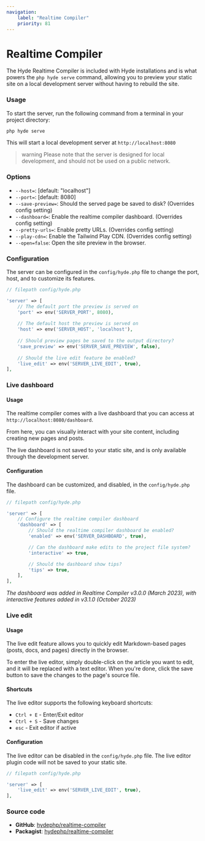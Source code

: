 ```yaml
---
navigation:
    label: "Realtime Compiler"
    priority: 81
---
```


# Realtime Compiler

The Hyde Realtime Compiler is included with Hyde installations and is what powers the `php hyde serve` command,
allowing you to preview your static site on a local development server without having to rebuild the site.

### Usage

To start the server, run the following command from a terminal in your project directory:

```bash
php hyde serve
```

This will start a local development server at `http://localhost:8080`

>warning Please note that the server is designed for local development, and should not be used on a public network.

### Options

- `--host=`: <comment>[default: "localhost"]</comment>
- `--port=`: <comment>[default: 8080]</comment>
- `--save-preview=`: Should the served page be saved to disk? (Overrides config setting)
- `--dashboard=`: Enable the realtime compiler dashboard. (Overrides config setting)
- `--pretty-urls=`: Enable pretty URLs. (Overrides config setting)
- `--play-cdn=`: Enable the Tailwind Play CDN. (Overrides config setting)
- `--open=false`: Open the site preview in the browser.

### Configuration

The server can be configured in the `config/hyde.php` file to change the port, host, and to customize its features.

```php
// filepath config/hyde.php

'server' => [
    // The default port the preview is served on
    'port' => env('SERVER_PORT', 8080),
    
    // The default host the preview is served on
    'host' => env('SERVER_HOST', 'localhost'),
    
    // Should preview pages be saved to the output directory?
    'save_preview' => env('SERVER_SAVE_PREVIEW', false),
    
    // Should the live edit feature be enabled?
    'live_edit' => env('SERVER_LIVE_EDIT', true),
],
```

### Live dashboard

#### Usage

The realtime compiler comes with a live dashboard that you can access at `http://localhost:8080/dashboard`.

From here, you can visually interact with your site content, including creating new pages and posts.

The live dashboard is not saved to your static site, and is only available through the development server.

#### Configuration

The dashboard can be customized, and disabled, in the `config/hyde.php` file.

```php
// filepath config/hyde.php

'server' => [
    // Configure the realtime compiler dashboard
    'dashboard' => [
        // Should the realtime compiler dashboard be enabled?
        'enabled' => env('SERVER_DASHBOARD', true),

        // Can the dashboard make edits to the project file system?
        'interactive' => true,

        // Should the dashboard show tips?
        'tips' => true,
    ],
],
```

_The dashboard was added in Realtime Compiler v3.0.0 (March 2023), with interactive features added in v3.1.0 (October 2023)_

### Live edit

#### Usage

The live edit feature allows you to quickly edit Markdown-based pages (posts, docs, and pages) directly in the browser.

To enter the live editor, simply double-click on the article you want to edit, and it will be replaced with a text editor.
When you're done, click the save button to save the changes to the page's source file.

#### Shortcuts

The live editor supports the following keyboard shortcuts:
- `Ctrl + E` - Enter/Exit editor
- `Ctrl + S` - Save changes
- `esc` - Exit editor if active

#### Configuration

The live editor can be disabled in the `config/hyde.php` file.
The live editor plugin code will not be saved to your static site.

```php
// filepath config/hyde.php

'server' => [
    'live_edit' => env('SERVER_LIVE_EDIT', true),
],
```

### Source code

- **GitHub**: [hydephp/realtime-compiler](https://github.com/hydephp/realtime-compiler)
- **Packagist**: [hydephp/realtime-compiler](https://packagist.org/packages/hyde/realtime-compiler)
